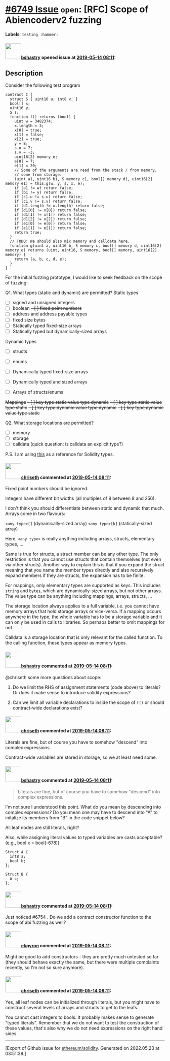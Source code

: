 # [\#6749 Issue](https://github.com/ethereum/solidity/issues/6749) `open`: [RFC] Scope of Abiencoderv2 fuzzing
**Labels**: `testing :hammer:`


#### <img src="https://avatars.githubusercontent.com/u/2388185?v=4" width="50">[bshastry](https://github.com/bshastry) opened issue at [2019-05-14 08:11](https://github.com/ethereum/solidity/issues/6749):

## Description

Consider the following test program

```
contract C {
  struct S { uint16 u; int8 v; }
  bool[] x;
  uint16 y;
  S s;
  function f() returns (bool) {
    uint w = 3482374;
    x.length = 3;
    x[0] = true;
    x[1] = false;
    x[2] = true;
    y = 8;
    s.u = 7;
    s.v = -3;
    uint16[2] memory e;
    e[0] = 7;
    e[1] = 20;
    // Some of the arguments are read from the stack / from memory,
    // some from storage.
    (uint a1, uint16 b1, S memory c1, bool[] memory d1, uint16[2] memory e1) = this.g(w, y, s, x, e);
    if (a1 != w) return false;
    if (b1 != y) return false;
    if (c1.u != s.u) return false;
    if (c1.v != s.v) return false;
    if (d1.length != x.length) return false;
    if (d1[0] != x[0]) return false;
    if (d1[1] != x[1]) return false;
    if (d1[2] != x[2]) return false;
    if (e1[0] != e[0]) return false;
    if (e1[1] != e[1]) return false;
    return true;    
  }
  // TODO: We should also mix memory and calldata here.
  function g(uint a, uint16 b, S memory c, bool[] memory d, uint16[2] memory e) returns (uint, uint16, S memory, bool[] memory, uint16[2] memory) {
    return (a, b, c, d, e);
  }
}
```

For the initial fuzzing prototype, I would like to seek feedback on the scope of fuzzing:

Q1. What types (static and dynamic) are permitted?
Static types
  - [ ] signed and unsigned integers
  - [ ] boolean
~~- [ ] fixed point numbers~~
  - [ ] address and address payable types
  - [ ] fixed size bytes
  - [ ] Statically typed fixed-size arrays
  - [ ] Statically typed but dynamically-sized arrays

Dynamic types
  - [ ] structs
  - [ ] enums
  - [ ] Dynamically typed fixed-size arrays
  - [ ] Dynamically typed and sized arrays
  - [ ] Arrays of structs/enums


~~Mappings~~
~~- [ ] key type static value type dynamic~~
~~- [ ] key type static value type static~~
~~- [ ] key type dynamic value type dynamic~~
~~- [ ] key type dynamic value type static~~

Q2. What storage locations are permitted?
  - [ ] memory
  - [ ] storage
  - [ ] calldata (quick question: is calldata an explicit type?)

P.S. I am using [this](https://solidity.readthedocs.io/en/v0.5.8/types.html) as a reference for Solidity types.

#### <img src="https://avatars.githubusercontent.com/u/9073706?v=4" width="50">[chriseth](https://github.com/chriseth) commented at [2019-05-14 08:11](https://github.com/ethereum/solidity/issues/6749#issuecomment-492174621):

Fixed point numbers should be ignored.

Integers have different bit widths (all multiples of 8 between 8 and 256).

I don't think you should differentiate between static and dynamic that much. Arrays come in two flavours:

`<any type>[]` (dynamically-sized array)
`<any type>[k]` (statically-sized array)

Here, `<any type>` is really anything including arrays, structs, elementary types, ...

Same is true for structs, a struct member can be any other type. The only restriction is that you cannot use structs that contain themselves (not even via other structs). Another way to explain this is that if you expand the struct meaning that you name the member types directly and also recursively expand members if they are structs, the expansion has to be finite.

For mappings, only elementary types are supported as keys. This includes `string` and `bytes`, which are dynamically-sized arrays, but not other arrays. The value type can be anything including mappings, arrays, structs, ...

The storage location always applies to a full variable, i.e. you cannot have memory arrays that hold storage arrays or vice-versa. If a mapping occurs anywhere in the type, the whole variable has to be a storage variable and it can only be used in calls to libraries. So perhaps better to omit mappings for not.

Calldata is a storage location that is only relevant for the called function. To the calling function, these types appear as memory types.

#### <img src="https://avatars.githubusercontent.com/u/2388185?v=4" width="50">[bshastry](https://github.com/bshastry) commented at [2019-05-14 08:11](https://github.com/ethereum/solidity/issues/6749#issuecomment-492192914):

@chriseth some more questions about scope:

1. Do we limit the RHS of assignment statements (code above) to literals? Or does it make sense to introduce solidity expressions?

2. Can we limit all variable declarations to inside the scope of `f()` or should contract-wide declarations exist?

#### <img src="https://avatars.githubusercontent.com/u/9073706?v=4" width="50">[chriseth](https://github.com/chriseth) commented at [2019-05-14 08:11](https://github.com/ethereum/solidity/issues/6749#issuecomment-492225687):

Literals are fine, but of course you have to somehow "descend" into complex expressions.

Contract-wide variables are stored in storage, so we at least need some.

#### <img src="https://avatars.githubusercontent.com/u/2388185?v=4" width="50">[bshastry](https://github.com/bshastry) commented at [2019-05-14 08:11](https://github.com/ethereum/solidity/issues/6749#issuecomment-492228355):

> Literals are fine, but of course you have to somehow "descend" into complex expressions.

I'm not sure I understood this point. What do you mean by descending into complex expressions? Do you mean one may have to descend into "A" to initalize its members from "B" in the code snippet below? 

All leaf nodes are still literals, right? 

Also, while assigning literal values to typed variables are casts acceptable? (e.g., bool x = bool(-678))

```
Struct A {
  int8 a;
  bool b;
};

Struct B {
  A c;
};
```

#### <img src="https://avatars.githubusercontent.com/u/2388185?v=4" width="50">[bshastry](https://github.com/bshastry) commented at [2019-05-14 08:11](https://github.com/ethereum/solidity/issues/6749#issuecomment-492230298):

Just noticed #6754 . Do we add a contract constructor function to the scope of abi fuzzing as well?

#### <img src="https://avatars.githubusercontent.com/u/1347491?v=4" width="50">[ekpyron](https://github.com/ekpyron) commented at [2019-05-14 08:11](https://github.com/ethereum/solidity/issues/6749#issuecomment-492233089):

Might be good to add constructors - they are pretty much untested so far (they should behave exactly the same, but there were multiple complaints recently, so I'm not so sure anymore).

#### <img src="https://avatars.githubusercontent.com/u/9073706?v=4" width="50">[chriseth](https://github.com/chriseth) commented at [2019-05-14 08:11](https://github.com/ethereum/solidity/issues/6749#issuecomment-492236537):

Yes, all leaf nodes can be initialized through literals, but you might have to construct several levels of arrays and structs to get to the leafs.

You cannot cast integers to bools. It probably makes sense to generate "typed literals". Remember that we do not want to test the construction of these values, that's also why we do not need expressions on the right hand sides.


-------------------------------------------------------------------------------



[Export of Github issue for [ethereum/solidity](https://github.com/ethereum/solidity). Generated on 2022.05.23 at 03:51:38.]
